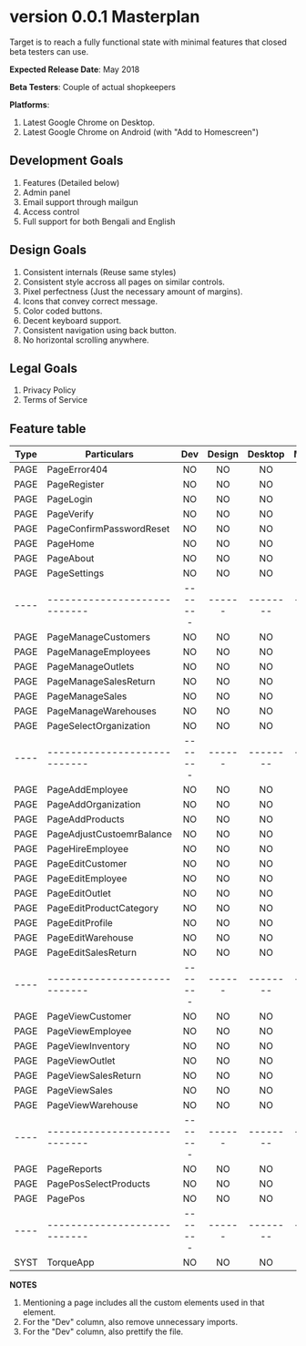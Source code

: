 # version 0.0.1 Masterplan

Target is to reach a fully functional state with minimal features that closed beta testers can use.

**Expected Release Date**: May 2018

**Beta Testers**: Couple of actual shopkeepers

**Platforms**: 
1. Latest Google Chrome on Desktop.
2. Latest Google Chrome on Android (with "Add to Homescreen")

## Development Goals
1. Features (Detailed below)
2. Admin panel
3. Email support through mailgun
4. Access control
5. Full support for both Bengali and English

## Design Goals
1. Consistent internals (Reuse same styles)
2. Consistent style accross all pages on similar controls.
3. Pixel perfectness (Just the necessary amount of margins).
4. Icons that convey correct message.
5. Color coded buttons.
6. Decent keyboard support.
7. Consistent navigation using back button.
8. No horizontal scrolling anywhere.

## Legal Goals
1. Privacy Policy
2. Terms of Service

## Feature table

| Type | Particulars                  | Dev     | Design | Desktop  | Mobile  | Bengali  | English  |
| ---- | ---------------------------- |:-------:|:------:|:--------:|:-------:|:--------:|:--------:|
| PAGE | PageError404                 | NO      | NO     | NO       | NO      | NO       | NO       |
| PAGE | PageRegister                 | NO      | NO     | NO       | NO      | NO       | NO       |
| PAGE | PageLogin                    | NO      | NO     | NO       | NO      | NO       | NO       |
| PAGE | PageVerify                   | NO      | NO     | NO       | NO      | NO       | NO       |
| PAGE | PageConfirmPasswordReset     | NO      | NO     | NO       | NO      | NO       | NO       |
| PAGE | PageHome                     | NO      | NO     | NO       | NO      | NO       | NO       |
| PAGE | PageAbout                    | NO      | NO     | NO       | NO      | NO       | NO       |
| PAGE | PageSettings                 | NO      | NO     | NO       | NO      | NO       | NO       |
| ---- | ---------------------------- | ------- | ------ | -------- | ------- | -------- | -------- |
| PAGE | PageManageCustomers          | NO      | NO     | NO       | NO      | NO       | NO       |
| PAGE | PageManageEmployees          | NO      | NO     | NO       | NO      | NO       | NO       |
| PAGE | PageManageOutlets            | NO      | NO     | NO       | NO      | NO       | NO       |
| PAGE | PageManageSalesReturn        | NO      | NO     | NO       | NO      | NO       | NO       |
| PAGE | PageManageSales              | NO      | NO     | NO       | NO      | NO       | NO       |
| PAGE | PageManageWarehouses         | NO      | NO     | NO       | NO      | NO       | NO       |
| PAGE | PageSelectOrganization       | NO      | NO     | NO       | NO      | NO       | NO       |
| ---- | ---------------------------- | ------- | ------ | -------- | ------- | -------- | -------- |
| PAGE | PageAddEmployee              | NO      | NO     | NO       | NO      | NO       | NO       |
| PAGE | PageAddOrganization          | NO      | NO     | NO       | NO      | NO       | NO       |
| PAGE | PageAddProducts              | NO      | NO     | NO       | NO      | NO       | NO       |
| PAGE | PageAdjustCustoemrBalance    | NO      | NO     | NO       | NO      | NO       | NO       |
| PAGE | PageHireEmployee             | NO      | NO     | NO       | NO      | NO       | NO       |
| PAGE | PageEditCustomer             | NO      | NO     | NO       | NO      | NO       | NO       |
| PAGE | PageEditEmployee             | NO      | NO     | NO       | NO      | NO       | NO       |
| PAGE | PageEditOutlet               | NO      | NO     | NO       | NO      | NO       | NO       |
| PAGE | PageEditProductCategory      | NO      | NO     | NO       | NO      | NO       | NO       |
| PAGE | PageEditProfile              | NO      | NO     | NO       | NO      | NO       | NO       |
| PAGE | PageEditWarehouse            | NO      | NO     | NO       | NO      | NO       | NO       |
| PAGE | PageEditSalesReturn              | NO      | NO     | NO       | NO      | NO       | NO       |
| ---- | ---------------------------- | ------- | ------ | -------- | ------- | -------- | -------- |
| PAGE | PageViewCustomer             | NO      | NO     | NO       | NO      | NO       | NO       |
| PAGE | PageViewEmployee             | NO      | NO     | NO       | NO      | NO       | NO       |
| PAGE | PageViewInventory            | NO      | NO     | NO       | NO      | NO       | NO       |
| PAGE | PageViewOutlet               | NO      | NO     | NO       | NO      | NO       | NO       |
| PAGE | PageViewSalesReturn          | NO      | NO     | NO       | NO      | NO       | NO       |
| PAGE | PageViewSales                | NO      | NO     | NO       | NO      | NO       | NO       |
| PAGE | PageViewWarehouse            | NO      | NO     | NO       | NO      | NO       | NO       |
| ---- | ---------------------------- | ------- | ------ | -------- | ------- | -------- | -------- |
| PAGE | PageReports                  | NO      | NO     | NO       | NO      | NO       | NO       |
| PAGE | PagePosSelectProducts        | NO      | NO     | NO       | NO      | NO       | NO       |
| PAGE | PagePos                      | NO      | NO     | NO       | NO      | NO       | NO       |
| ---- | ---------------------------- | ------- | ------ | -------- | ------- | -------- | -------- |
| SYST | TorqueApp                    | NO      | NO     | NO       | NO      | NO       | NO       |

**NOTES**
1. Mentioning a page includes all the custom elements used in that element.
2. For the "Dev" column, also remove unnecessary imports.
3. For the "Dev" column, also prettify the file.
